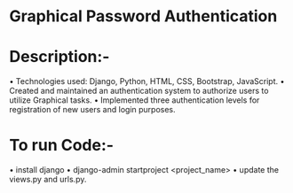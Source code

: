 # Graphical Password Authentication

# Description:-
•	Technologies used: Django, Python, HTML, CSS, Bootstrap, JavaScript. 
•	Created and maintained an authentication system to authorize users to utilize Graphical tasks.
•	Implemented three authentication levels for registration of new users and login purposes.

# To run Code:-
•	install django
•	django-admin startproject <project_name>
•	update the views.py and urls.py.

